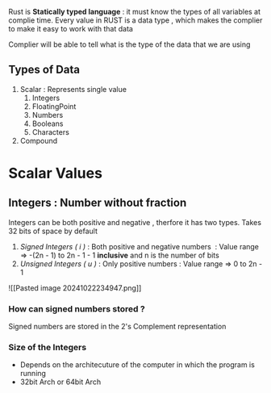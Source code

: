Rust is **Statically typed language** : it must know the types of all variables at complie time. Every value in RUST is a data type , which makes the complier to make it easy to work with that data

Complier will be able to tell what is the type of the data that we are using 
## Types of Data 

1. Scalar : Represents single value
	1. Integers
	2. FloatingPoint
	3. Numbers
	4. Booleans
	5. Characters
2. Compound

# Scalar Values

## Integers : Number without fraction
Integers can be both positive and negative , therfore it has two types. Takes 32 bits of space by default
1. *Signed Integers ( i )* : Both positive and negative numbers  : Value range => -(2n - 1) to 2n - 1 - 1 **inclusive** and n is the number of bits
2. *Unsigned Integers ( u )* : Only positive numbers : Value range => 0 to 2n - 1

![[Pasted image 20241022234947.png]]
### How can signed numbers stored ?

Signed numbers are stored in the 2's Complement representation


### Size of the Integers 

- Depends on the architecuture of the computer in which the program is running
- 32bit Arch or 64bit Arch